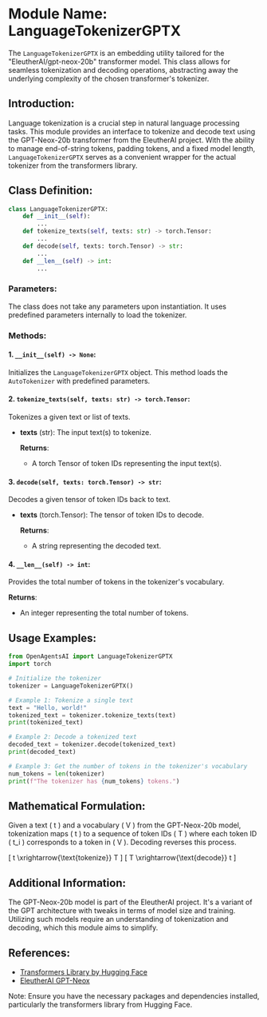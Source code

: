 # Module Name: LanguageTokenizerGPTX

The `LanguageTokenizerGPTX` is an embedding utility tailored for the "EleutherAI/gpt-neox-20b" transformer model. This class allows for seamless tokenization and decoding operations, abstracting away the underlying complexity of the chosen transformer's tokenizer.

## Introduction:
Language tokenization is a crucial step in natural language processing tasks. This module provides an interface to tokenize and decode text using the GPT-Neox-20b transformer from the EleutherAI project. With the ability to manage end-of-string tokens, padding tokens, and a fixed model length, `LanguageTokenizerGPTX` serves as a convenient wrapper for the actual tokenizer from the transformers library.

## Class Definition:

```python
class LanguageTokenizerGPTX:
    def __init__(self):
        ...
    def tokenize_texts(self, texts: str) -> torch.Tensor:
        ...
    def decode(self, texts: torch.Tensor) -> str:
        ...
    def __len__(self) -> int:
        ...
```

### Parameters:
The class does not take any parameters upon instantiation. It uses predefined parameters internally to load the tokenizer.

### Methods:

#### 1. `__init__(self) -> None`:
Initializes the `LanguageTokenizerGPTX` object. This method loads the `AutoTokenizer` with predefined parameters.

#### 2. `tokenize_texts(self, texts: str) -> torch.Tensor`:
Tokenizes a given text or list of texts.

- **texts** (str): The input text(s) to tokenize.
  
  **Returns**:
  - A torch Tensor of token IDs representing the input text(s).

#### 3. `decode(self, texts: torch.Tensor) -> str`:
Decodes a given tensor of token IDs back to text.

- **texts** (torch.Tensor): The tensor of token IDs to decode.
  
  **Returns**:
  - A string representing the decoded text.

#### 4. `__len__(self) -> int`:
Provides the total number of tokens in the tokenizer's vocabulary.

  **Returns**:
  - An integer representing the total number of tokens.

## Usage Examples:

```python
from OpenAgentsAI import LanguageTokenizerGPTX
import torch

# Initialize the tokenizer
tokenizer = LanguageTokenizerGPTX()

# Example 1: Tokenize a single text
text = "Hello, world!"
tokenized_text = tokenizer.tokenize_texts(text)
print(tokenized_text)

# Example 2: Decode a tokenized text
decoded_text = tokenizer.decode(tokenized_text)
print(decoded_text)

# Example 3: Get the number of tokens in the tokenizer's vocabulary
num_tokens = len(tokenizer)
print(f"The tokenizer has {num_tokens} tokens.")
```

## Mathematical Formulation:

Given a text \( t \) and a vocabulary \( V \) from the GPT-Neox-20b model, tokenization maps \( t \) to a sequence of token IDs \( T \) where each token ID \( t_i \) corresponds to a token in \( V \). Decoding reverses this process.

\[ t \xrightarrow{\text{tokenize}} T \]
\[ T \xrightarrow{\text{decode}} t \]

## Additional Information:

The GPT-Neox-20b model is part of the EleutherAI project. It's a variant of the GPT architecture with tweaks in terms of model size and training. Utilizing such models require an understanding of tokenization and decoding, which this module aims to simplify.

## References:

- [Transformers Library by Hugging Face](https://huggingface.co/transformers/)
- [EleutherAI GPT-Neox](https://github.com/EleutherAI/gpt-neox)

Note: Ensure you have the necessary packages and dependencies installed, particularly the transformers library from Hugging Face.